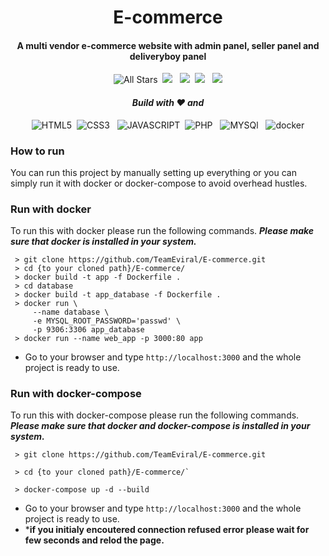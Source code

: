 <p>
  <h1 align="center"><b>E-commerce</b></h1>
</p>

<p>
  <h4 align="center"><b>A multi vendor e-commerce website with admin panel, seller panel and deliveryboy panel</b></h4>
</p>

<p align="center"> 
    <img alt="All Stars" src="https://visitor-badge.laobi.icu/badge?page_id=TeamEviral.E-commerce"/>&nbsp;
    <img src="https://img.shields.io/github/stars/TeamEviral/E-commerce" />
    &nbsp;
    <img src="https://img.shields.io/github/forks/TeamEviral/E-commerce" />&nbsp;
    <img src="https://img.shields.io/github/repo-size/TeamEviral/E-commerce"/>
    &nbsp;
    <img src="https://img.shields.io/github/last-commit/TeamEviral/E-commerce"/>
</p>

<p>
  <h4 align="center"><i>Build with ❤️ and</i></h4>
</p>
<p align="center"> 
    <img alt="HTML5" src="https://img.shields.io/badge/HTML5-E34F26?&logo=html5&logoColor=white"/>&nbsp;
    <img src="https://img.shields.io/badge/CSS3-1572B6?&logo=css3&logoColor=white" alt="CSS3" />
    &nbsp;
    <img src="https://img.shields.io/badge/JavaScript-323330?&logo=javascript&logoColor=F7DF1E" alt="JAVASCRIPT" />&nbsp;
    <img src="https://img.shields.io/badge/PHP-777BB4?&logo=php&logoColor=white" alt="PHP"/>
    &nbsp;
    <img src="https://img.shields.io/badge/MySQL-005C84?&logo=mysql&logoColor=white" alt="MYSQl"/>
    &nbsp;
    <img src="https://img.shields.io/badge/Docker-2CA5E0?logo=docker&logoColor=white" alt="docker"/>
</p>

### How to run

  You can run this project by manually setting up everything or you can simply run it with docker or docker-compose to avoid overhead hustles.

### Run with docker

  To run this with docker please run the following commands.
  ***Please make sure that docker is installed in your system.***
  
  ```
   > git clone https://github.com/TeamEviral/E-commerce.git
   > cd {to your cloned path}/E-commerce/
   > docker build -t app -f Dockerfile .
   > cd database
   > docker build -t app_database -f Dockerfile .
   > docker run \
       --name database \
       -e MYSQL_ROOT_PASSWORD='passwd' \
       -p 9306:3306 app_database
   > docker run --name web_app -p 3000:80 app
  ```
  - Go to your browser and type `http://localhost:3000` and the whole project is ready to use.

### Run with docker-compose

  To run this with docker-compose please run the following commands.
  ***Please make sure that docker and docker-compose is installed in your system.***
  
  ```
   > git clone https://github.com/TeamEviral/E-commerce.git

   > cd {to your cloned path}/E-commerce/`

   > docker-compose up -d --build
  ```
  - Go to your browser and type `http://localhost:3000` and the whole project is ready to use.
  - ***if you initialy encoutered connection refused error please wait for few seconds and relod the page.**